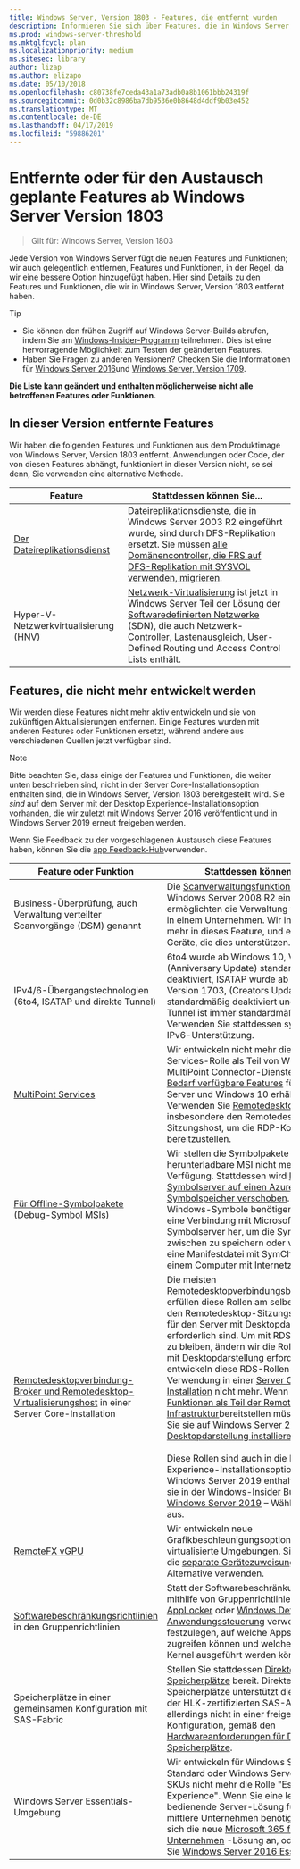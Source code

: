 ```yaml
---
title: Windows Server, Version 1803 - Features, die entfernt wurden
description: Informieren Sie sich über Features, die in Windows Server, Version 1803 oder einer zukünftigen Version veraltet oder entfernt werden
ms.prod: windows-server-threshold
ms.mktglfcycl: plan
ms.localizationpriority: medium
ms.sitesec: library
author: lizap
ms.author: elizapo
ms.date: 05/10/2018
ms.openlocfilehash: c80738fe7ceda43a1a73adb0a8b1061bbb24319f
ms.sourcegitcommit: 0d0b32c8986ba7db9536e0b8648d4ddf9b03e452
ms.translationtype: MT
ms.contentlocale: de-DE
ms.lasthandoff: 04/17/2019
ms.locfileid: "59886201"
---
```

# <a name="features-removed-or-planned-for-replacement-starting-with-windows-server-version-1803"></a>Entfernte oder für den Austausch geplante Features ab Windows Server Version 1803

> Gilt für: Windows Server, Version 1803

Jede Version von Windows Server fügt die neuen Features und Funktionen; wir auch gelegentlich entfernen, Features und Funktionen, in der Regel, da wir eine bessere Option hinzugefügt haben. Hier sind Details zu den Features und Funktionen, die wir in Windows Server, Version 1803 entfernt haben.   

> [!TIP]
> - Sie können den frühen Zugriff auf Windows Server-Builds abrufen, indem Sie am [Windows-Insider-Programm](https://insider.windows.com) teilnehmen. Dies ist eine hervorragende Möglichkeit zum Testen der geänderten Features.
> - Haben Sie Fragen zu anderen Versionen? Checken Sie die Informationen für [Windows Server 2016](deprecated-features.md)und [Windows Server, Version 1709](removed-features-1709.md).

**Die Liste kann geändert und enthalten möglicherweise nicht alle betroffenen Features oder Funktionen.** 

## <a name="features-we-removed-in-this-release"></a>In dieser Version entfernte Features

Wir haben die folgenden Features und Funktionen aus dem Produktimage von Windows Server, Version 1803 entfernt. Anwendungen oder Code, der von diesen Features abhängt, funktioniert in dieser Version nicht, se sei denn, Sie verwenden eine alternative Methode.   

|Feature    |Stattdessen können Sie...|
|-----------|--------------------|
|[Der Dateireplikationsdienst](https://support.microsoft.com/en-us/help/4025991/windows-server-version-1709-no-longer-supports-frs)|Dateireplikationsdienste, die in Windows Server 2003 R2 eingeführt wurde, sind durch DFS-Replikation ersetzt. Sie müssen [alle Domänencontroller, die FRS auf DFS-Replikation mit SYSVOL verwenden, migrieren](https://blogs.technet.microsoft.com/filecab/2014/06/25/streamlined-migration-of-frs-to-dfsr-sysvol/).|
|Hyper-V-Netzwerkvirtualisierung (HNV)|[Netzwerk-Virtualisierung](../networking/sdn/technologies/hyper-v-network-virtualization/whats-new-hyperv-network-virtualization-windows-server.md) ist jetzt in Windows Server Teil der Lösung der [Softwaredefinierten Netzwerke](../networking/sdn/software-defined-networking.md) (SDN), die auch Netzwerk-Controller, Lastenausgleich, User-Defined Routing und Access Control Lists enthält.|

## <a name="features-were-no-longer-developing"></a>Features, die nicht mehr entwickelt werden

Wir werden diese Features nicht mehr aktiv entwickeln und sie von zukünftigen Aktualisierungen entfernen. Einige Features wurden mit anderen Features oder Funktionen ersetzt, während andere aus verschiedenen Quellen jetzt verfügbar sind. 

>[!NOTE]
> Bitte beachten Sie, dass einige der Features und Funktionen, die weiter unten beschrieben sind, nicht in der Server Core-Installationsoption enthalten sind, die in Windows Server, Version 1803 bereitgestellt wird. Sie *sind* auf dem Server mit der Desktop Experience-Installationsoption vorhanden, die wir zuletzt mit Windows Server 2016 veröffentlicht und in Windows Server 2019 erneut freigeben werden.

Wenn Sie Feedback zu der vorgeschlagenen Austausch diese Features haben, können Sie die [app Feedback-Hub](https://support.microsoft.com/help/4021566/windows-10-send-feedback-to-microsoft-with-feedback-hub-app)verwenden. 

|Feature oder Funktion    |Stattdessen können Sie...|
|-----------|---------------------|
|Business-Überprüfung, auch Verwaltung verteilter Scanvorgänge (DSM) genannt|Die [Scanverwaltungsfunktionen](https://docs.microsoft.com/previous-versions/windows/it-pro/windows-server-2008-R2-and-2008/dd759124\(v%3dws.11\)) wurden in Windows Server 2008 R2 eingeführt und ermöglichten die Verwaltung von Scannern in einem Unternehmen. Wir investieren nicht mehr in dieses Feature, und es gibt keine Geräte, die dies unterstützen.|
|IPv4/6-Übergangstechnologien (6to4, ISATAP und direkte Tunnel)|6to4 wurde ab Windows 10, Version 1607, (Anniversary Update) standardmäßig deaktiviert, ISATAP wurde ab Windows 10, Version 1703, (Creators Update) standardmäßig deaktiviert und direkte Tunnel ist immer standardmäßig deaktiviert. Verwenden Sie stattdessen systemeigene IPv6-Unterstützung.|
|[MultiPoint Services](../remote/multipoint-services/multipoint-services.md)|Wir entwickeln nicht mehr die MultiPoint-Services-Rolle als Teil von Windows Server. MultiPoint Connector-Dienste sind über [Bei Bedarf verfügbare Features](https://docs.microsoft.com/windows-hardware/manufacture/desktop/features-on-demand-v2--capabilities) für Windows Server und Windows 10 erhältlich. Verwenden Sie [Remotedesktopdienste](../remote/remote-desktop-services/welcome-to-rds.md), insbesondere den Remotedesktopdienst-Sitzungshost, um die RDP-Konnektivität bereitzustellen. |
|[Für Offline-Symbolpakete](https://docs.microsoft.com/windows-hardware/drivers/debugger/debugger-download-symbols) (Debug-Symbol MSIs)|Wir stellen die Symbolpakete als herunterladbare MSI nicht mehr zur Verfügung. Stattdessen wird [Microsoft-Symbolserver auf einen Azure-basierten Symbolspeicher verschoben](https://blogs.msdn.microsoft.com/windbg/2017/10/18/update-on-microsofts-symbol-server/). Wenn Sie die Windows-Symbole benötigen, stellen Sie eine Verbindung mit Microsoft-Symbolserver her, um die Symbole lokal zwischen zu speichern oder verwenden Sie eine Manifestdatei mit SymChk.exe auf einem Computer mit Internetzugriff.|
|[Remotedesktopverbindung-Broker und Remotedesktop-Virtualisierungshost](../remote/remote-desktop-services/desktop-hosting-service.md) in einer Server Core-Installation|Die meisten Remotedesktopverbindungsbereitstellungen erfüllen diese Rollen am selben Standort mit den Remotedesktop-Sitzungshost (RDSH), für den Server mit Desktopdarstellung erforderlich sind. Um mit RDSH konsistent zu bleiben, ändern wir die Rollen, die Server mit Desktopdarstellung erfordern. Wir entwickeln diese RDS-Rollen für die Verwendung in einer [Server Core-Installation](../administration/server-core/what-is-server-core.md) nicht mehr. Wenn Sie [diese Funktionen als Teil der Remotedesktop-Infrastruktur](../remote/remote-desktop-services/rds-deploy-infrastructure.md)bereitstellen müssen, können Sie sie auf [Windows Server 2016 mit Desktopdarstellung installieren](getting-started-with-server-with-desktop-experience.md). <br/><br/>Diese Rollen sind auch in die Desktop Experience-Installationsoption von Windows Server 2019 enthalten. Testen Sie sie in der [Windows-Insider Build von Windows Server 2019](https://docs.microsoft.com/windows-insider/at-work/) – Wählen Sie LTSC aus. |
|[RemoteFX vGPU](../remote/remote-desktop-services/rds-remotefx-vgpu.md)|Wir entwickeln neue Grafikbeschleunigungsoptionen für virtualisierte Umgebungen. Sie können auch die [separate Gerätezuweisung (DDA)](../virtualization/hyper-v/plan/plan-for-deploying-devices-using-discrete-device-assignment.md) als Alternative verwenden.|
|[Softwarebeschränkungsrichtlinien](../identity/software-restriction-policies/software-restriction-policies.md) in den Gruppenrichtlinien|Statt der Softwarebeschränkungsrichtlinien mithilfe von Gruppenrichtlinien können Sie [AppLocker](https://docs.microsoft.com/windows/security/threat-protection/applocker/applocker-overview) oder [Windows Defender-Anwendungssteuerung](https://docs.microsoft.com/windows/security/threat-protection/windows-defender-application-control) verwenden, um festzulegen, auf welche Apps Benutzer zugreifen können und welche Codes im Kernel ausgeführt werden können.|
|Speicherplätze in einer gemeinsamen Konfiguration mit SAS-Fabric|Stellen Sie stattdessen [Direkte Speicherplätze](../storage/storage-spaces/storage-spaces-direct-overview.md) bereit. Direkte Speicherplätze unterstützt die Verwendung der HLK-zertifizierten SAS-Anlagen, allerdings nicht in einer freigegebenen Konfiguration, gemäß den [Hardwareanforderungen für Direkte Speicherplätze](../storage/storage-spaces/storage-spaces-direct-hardware-requirements.md).|
|Windows Server Essentials-Umgebung|Wir entwickeln für Windows Server Standard oder Windows Server Datacenter-SKUs nicht mehr die Rolle "Essentials Experience". Wenn Sie eine leicht zu bedienende Server-Lösung für kleine bis mittlere Unternehmen benötigen, sehen Sie sich die neue [Microsoft 365 für Unternehmen](https://www.microsoft.com/microsoft-365/business) -Lösung an, oder verwenden Sie [Windows Server 2016 Essentials](https://docs.microsoft.com/windows-server-essentials/get-started/get-started).|

